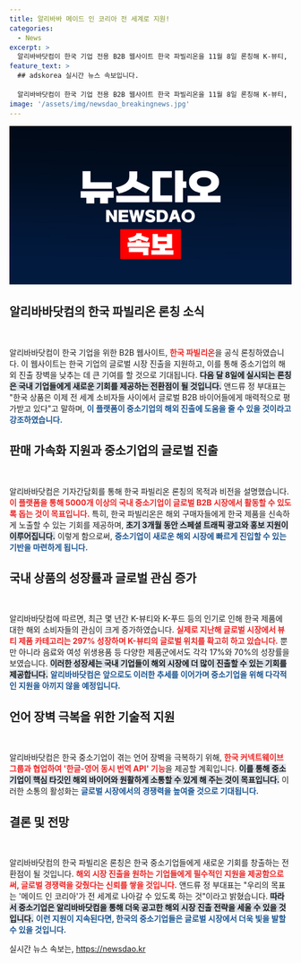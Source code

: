 ```yaml
---
title: 알리바바 메이드 인 코리아 전 세계로 지원!
categories:
  - News
excerpt: >
  알리바바닷컴이 한국 기업 전용 B2B 웹사이트 한국 파빌리온을 11월 8일 론칭해 K-뷰티, K-푸드 등 K-상품의 글로벌 진출을 지원합니다. 5000개 중소기업이 국제 무역에 도전하는 기회를 얻을 전망입니다.
feature_text: >
  ## adskorea 실시간 뉴스 속보입니다.

  알리바바닷컴이 한국 기업 전용 B2B 웹사이트 한국 파빌리온을 11월 8일 론칭해 K-뷰티, K-푸드 등 K-상품의 글로벌 진출을 지원합니다. 5000개 중소기업이 국제 무역에 도전하는 기회를 얻을 전망입니다.
image: '/assets/img/newsdao_breakingnews.jpg'
---
```


<p><img src="/assets/img/newsdao_breakingnews.jpg" alt="adskorea 속보" /></p>

<h2 data-ke-size="size26">알리바바닷컴의 한국 파빌리온 론칭 소식</h2>

<p data-ke-size="size16">&nbsp;</p>

<p>알리바바닷컴이 한국 기업을 위한 B2B 웹사이트, <b><span style="color: #ee2323;">한국 파빌리온</span></b>을 공식 론칭하였습니다. 이 웹사이트는 한국 기업의 글로벌 시장 진출을 지원하고, 이를 통해 중소기업의 해외 진출 장벽을 낮추는 데 큰 기여를 할 것으로 기대됩니다. <b><span style="background-color: #21538527;">다음 달 8일에 실시되는 론칭은 국내 기업들에게 새로운 기회를 제공하는 전환점이 될 것입니다.</span></b> 앤드류 정 부대표는 "한국 상품은 이제 전 세계 소비자들 사이에서 글로벌 B2B 바이어들에게 매력적으로 평가받고 있다"고 말하며, <b><span style="color: #1a5490;">이 플랫폼이 중소기업의 해외 진출에 도움을 줄 수 있을 것이라고 강조하였습니다.</span></b></p>

<h2 data-ke-size="size26">판매 가속화 지원과 중소기업의 글로벌 진출</h2>

<p data-ke-size="size16">&nbsp;</p>

<p>알리바바닷컴은 기자간담회를 통해 한국 파빌리온 론칭의 목적과 비전을 설명했습니다. <b><span style="color: #ee2323;">이 플랫폼을 통해 5000개 이상의 국내 중소기업이 글로벌 B2B 시장에서 활동할 수 있도록 돕는 것이 목표입니다.</span></b> 특히, 한국 파빌리온은 해외 구매자들에게 한국 제품을 신속하게 노출할 수 있는 기회를 제공하며, <b><span style="background-color: #21538527;">초기 3개월 동안 스페셜 트래픽 광고와 홍보 지원이 이루어집니다.</span></b> 이렇게 함으로써, <b><span style="color: #1a5490;">중소기업이 새로운 해외 시장에 빠르게 진입할 수 있는 기반을 마련하게 됩니다.</span></b></p>

<h2 data-ke-size="size26">국내 상품의 성장률과 글로벌 관심 증가</h2>

<p data-ke-size="size16">&nbsp;</p>

<p>알리바바닷컴에 따르면, 최근 몇 년간 K-뷰티와 K-푸드 등의 인기로 인해 한국 제품에 대한 해외 소비자들의 관심이 크게 증가하였습니다. <b><span style="color: #ee2323;">실제로 지난해 글로벌 시장에서 뷰티 제품 카테고리는 297% 성장하며 K-뷰티의 글로벌 위치를 확고히 하고 있습니다.</span></b> 뿐만 아니라 음료와 여성 위생용품 등 다양한 제품군에서도 각각 17%와 70%의 성장률을 보였습니다. <b><span style="background-color: #21538527;">이러한 성장세는 국내 기업들이 해외 시장에 더 많이 진출할 수 있는 기회를 제공합니다.</span></b> <b><span style="color: #1a5490;">알리바바닷컴은 앞으로도 이러한 추세를 이어가며 중소기업을 위해 다각적인 지원을 아끼지 않을 예정입니다.</span></b></p>

<h2 data-ke-size="size26">언어 장벽 극복을 위한 기술적 지원</h2>

<p data-ke-size="size16">&nbsp;</p>

<p>알리바바닷컴은 한국 중소기업이 겪는 언어 장벽을 극복하기 위해, <b><span style="color: #ee2323;">한국 커넥트웨이브 그룹과 협업하여 '한글-영어 동시 번역 API' 기능</span></b>을 제공할 계획입니다. <b><span style="background-color: #21538527;">이를 통해 중소기업이 핵심 타깃인 해외 바이어와 원활하게 소통할 수 있게 해 주는 것이 목표입니다.</span></b> 이러한 소통의 활성화는 <b><span style="color: #1a5490;">글로벌 시장에서의 경쟁력을 높여줄 것으로 기대됩니다.</span></b></p>

<h2 data-ke-size="size26">결론 및 전망</h2>

<p data-ke-size="size16">&nbsp;</p>

<p>알리바바닷컴의 한국 파빌리온 론칭은 한국 중소기업들에게 새로운 기회를 창출하는 전환점이 될 것입니다. <b><span style="color: #ee2323;">해외 시장 진출을 원하는 기업들에게 필수적인 지원을 제공함으로써, 글로벌 경쟁력을 갖췄다는 신뢰를 쌓을 것입니다.</span></b> 앤드류 정 부대표는 "우리의 목표는 '메이드 인 코리아'가 전 세계로 나아갈 수 있도록 하는 것"이라고 밝혔습니다. <b><span style="background-color: #21538527;">따라서 중소기업은 알리바바닷컴을 통해 더욱 공고한 해외 시장 진출 전략을 세울 수 있을 것입니다.</span></b> <b><span style="color: #1a5490;">이런 지원이 지속된다면, 한국의 중소기업들은 글로벌 시장에서 더욱 빛을 발할 수 있을 것입니다.</span></b></p>
실시간 뉴스 속보는, <a href="https://newsdao.kr" rel="dofollow">https://newsdao.kr</a>


